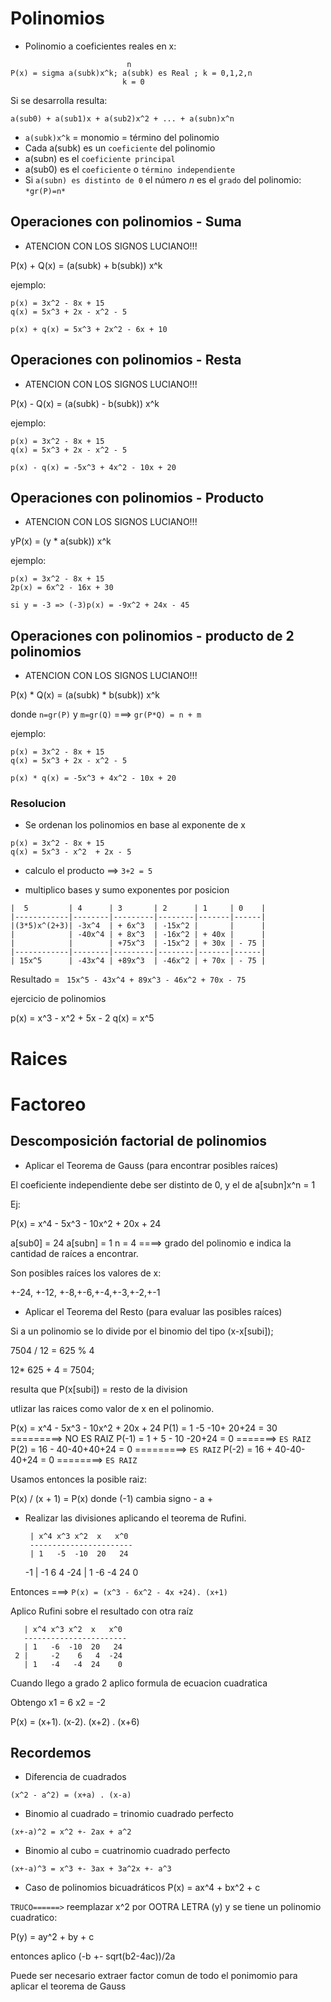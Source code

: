 # Polinomios
- Polinomio a coeficientes reales en x:
```
                          n
P(x) = sigma a(subk)x^k; a(subk) es Real ; k = 0,1,2,n
                         k = 0
```

Si se desarrolla resulta:

```
a(sub0) + a(sub1)x + a(sub2)x^2 + ... + a(subn)x^n
```

- `a(subk)x^k` = monomio = término del polinomio
- Cada a(subk) es un `coeficiente` del polinomio
- a(subn) es el `coeficiente principal`
- a(sub0) es el `coeficiente` o `término independiente`
- Si `a(subn) es distinto de 0` el número *n* es el `grado` del polinomio: `*gr(P)=n*`

## Operaciones con polinomios - Suma

* ATENCION CON LOS SIGNOS LUCIANO!!!

P(x) + Q(x) = (a(subk) + b(subk)) x^k

ejemplo:
```
p(x) = 3x^2 - 8x + 15
q(x) = 5x^3 + 2x - x^2 - 5

p(x) + q(x) = 5x^3 + 2x^2 - 6x + 10
```

## Operaciones con polinomios - Resta

* ATENCION CON LOS SIGNOS LUCIANO!!!


P(x) - Q(x) = (a(subk) - b(subk)) x^k

ejemplo:
```
p(x) = 3x^2 - 8x + 15
q(x) = 5x^3 + 2x - x^2 - 5

p(x) - q(x) = -5x^3 + 4x^2 - 10x + 20
```

## Operaciones con polinomios - Producto

* ATENCION CON LOS SIGNOS LUCIANO!!!


yP(x) = (y * a(subk)) x^k

ejemplo:
```
p(x) = 3x^2 - 8x + 15
2p(x) = 6x^2 - 16x + 30

si y = -3 => (-3)p(x) = -9x^2 + 24x - 45
```
## Operaciones con polinomios - producto de 2 polinomios

* ATENCION CON LOS SIGNOS LUCIANO!!!


P(x) * Q(x) = (a(subk) * b(subk)) x^k

donde `n=gr(P)`  y `m=gr(Q)` ===> `gr(P*Q) = n + m`

ejemplo:
```
p(x) = 3x^2 - 8x + 15
q(x) = 5x^3 + 2x - x^2 - 5

p(x) * q(x) = -5x^3 + 4x^2 - 10x + 20
```

### Resolucion

- Se ordenan los polinomios en base al exponente de x

```
p(x) = 3x^2 - 8x + 15
q(x) = 5x^3 - x^2  + 2x - 5
```

- calculo el producto ==> `3+2 = 5`

- multiplico bases y sumo exponentes por posicion


```
|  5         | 4      | 3       | 2      | 1     | 0    |
|------------|--------|---------|--------|-------|------|
|(3*5)x^(2+3)| -3x^4  | + 6x^3  | -15x^2 |       |      |
|            | -40x^4 | + 8x^3  | -16x^2 | + 40x |      |
|            |        | +75x^3  | -15x^2 | + 30x | - 75 |
|------------|--------|---------|--------|-------|------|
| 15x^5      | -43x^4 | +89x^3  | -46x^2 | + 70x | - 75 |
```

Resultado = ` 15x^5 - 43x^4 + 89x^3 - 46x^2 + 70x - 75`


ejercicio de polinomios


p(x) = x^3 - x^2 + 5x - 2
q(x) = x^5


# Raices

# Factoreo


## Descomposición factorial de polinomios

- Aplicar el Teorema de Gauss (para encontrar posibles raíces)

El coeficiente independiente debe ser distinto de 0, y el de a[subn]x^n = 1

Ej: 

P(x) = x^4 - 5x^3 - 10x^2 + 20x + 24

a[sub0] = 24
a[subn] = 1
n = 4 ====> grado del polinomio e indica la cantidad de raíces a encontrar.

Son posibles raíces los valores de x:

+-24, +-12, +-8,+-6,+-4,+-3,+-2,+-1

- Aplicar el Teorema del Resto (para evaluar las posibles raíces)

Si a un polinomio se lo divide por el binomio del tipo (x-x[subi]);

7504 / 12 = 625 % 4

12* 625 + 4 = 7504;


resulta que P(x[subi]) = resto de la division

utlizar las raices como valor de x en el polinomio.

P(x) = x^4 - 5x^3 - 10x^2 + 20x + 24
P(1) = 1 -5 -10+ 20+24 = 30 =========> NO ES RAIZ
P(-1) = 1 + 5 - 10 -20+24 = 0 =======> `ES RAIZ`
P(2) = 16 - 40-40+40+24 = 0 =========> `ES RAIZ`
P(-2) = 16 + 40-40-40+24 = 0 ========> `ES RAIZ`


Usamos entonces la posible raiz:

P(x) / (x + 1) = P(x) donde (-1) cambia signo - a +


- Realizar las divisiones aplicando el teorema de Rufini.


       | x^4 x^3 x^2  x   x^0
       -----------------------
       | 1   -5  -10  20   24
    -1 |     -1    6   4  -24
       | 1   -6   -4  24    0

Entonces ===> `P(x) = (x^3 - 6x^2 - 4x +24). (x+1)`

Aplico Rufini sobre el resultado con otra raíz
<!-- NO ESTA COMPLETA -->
       | x^4 x^3 x^2  x   x^0
       -----------------------
       | 1   -6  -10  20   24
     2 |     -2    6   4  -24
       | 1   -4   -4  24    0

Cuando llego a grado 2 aplico formula de ecuacion cuadratica

Obtengo x1 = 6 x2 = -2

P(x) = (x+1). (x-2). (x+2) . (x+6)

## Recordemos

- Diferencia de cuadrados
```
(x^2 - a^2) = (x+a) . (x-a)
```

- Binomio al cuadrado = trinomio cuadrado perfecto
```
(x+-a)^2 = x^2 +- 2ax + a^2
```

- Binomio al cubo = cuatrinomio cuadrado perfecto
```
(x+-a)^3 = x^3 +- 3ax + 3a^2x +- a^3
```

- Caso de polinomios bicuadráticos
P(x) = ax^4 + bx^2 + c

`TRUCO======>` reemplazar x^2 por OOTRA LETRA (y) y se tiene un polinomio cuadratico:

P(y) = ay^2 + by + c

entonces  aplico (-b +- sqrt(b2-4ac))/2a

Puede ser necesario extraer factor comun de todo el ponimomio para aplicar el teorema de Gauss